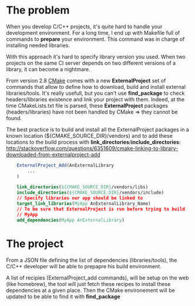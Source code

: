 # The problem

When you develop C/C++ projects, it's quite hard to handle your development environment.
For a long time, I end up with Makefile full of commands to __prepare__ your environment. This command was in charge of installing needed libraries.

With this approach it's hard to specify library version you used. When two projects on the same CI server depends on two different versions of a library, it can become a nightmare.

From version 2.8 [CMake](http://cmake.org) comes with a new **ExternalProject** set of commands that allow to define how to download, build and install external libraries/tools. It's really usefull, but you can't use **find_package** to check headers/libraries existence and link your project with them. Indeed, at the time CMakeLists.txt file is parsed, these **ExternalProject** packages (headers/libraries) have not been handled by CMake => they cannot be found. 

The best practice is to build and install all the ExternalProject packages in a known location (${CMAKE_SOURCE_DIR}/vendors) and to add these locations to the build process with **link_directories**/**include_directories**: http://stackoverflow.com/questions/6351609/cmake-linking-to-library-downloaded-from-externalproject-add

```cmake
	ExternalProject_Add(AnExternalLibrary
		...
	)
	
	link_directories(${CMAKE_SOURCE_DIR}/vendors/libs)
	include_directories(${CMAKE_SOURCE_DIR}/vendors/include)
	// Specify libraries our app should be linked to
	target_link_libraries(MyApp AnExternalLibrary_Name)
	// To be sure that ExternalProject is run before trying to build 
	// MyApp
	add_dependencies(MyApp AnExternalLibrary)
```


# The project

From a JSON file defining the list of dependencies (libraries/tools), the C/C++ developer will be able to prepapre his build environment.

A list of recipies (ExternalProject_add commands), will be setup on the web (like homebrew), the tool will just fetch these recipes to install these dependencies at a given place. Then the CMake environement will be updated to be able to find it with **find_package** 